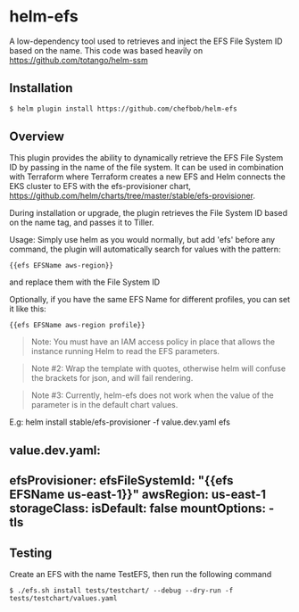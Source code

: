 # helm-efs
A low-dependency tool used to retrieves and inject the EFS File System ID based on the name.  This code was based heavily on https://github.com/totango/helm-ssm

## Installation
```bash
$ helm plugin install https://github.com/chefbob/helm-efs
```

## Overview
This plugin provides the ability to dynamically retrieve the EFS File System ID by passing in the name of the file system.
It can be used in combination with Terraform where Terraform creates a new EFS and Helm connects the EKS cluster to EFS with the efs-provisioner chart, https://github.com/helm/charts/tree/master/stable/efs-provisioner.

During installation or upgrade, the plugin retrieves the File System ID based on the name tag, and passes it to Tiller.

Usage:
Simply use helm as you would normally, but add 'efs' before any command,
the plugin will automatically search for values with the pattern:
```
{{efs EFSName aws-region}}
```
and replace them with the File System ID

Optionally, if you have the same EFS Name for different profiles, you can set it like this:
```
{{efs EFSName aws-region profile}}
```


>Note: You must have an IAM access policy in place that allows the instance running Helm to read the EFS parameters.

>Note #2: Wrap the template with quotes, otherwise helm will confuse the brackets for json, and will fail rendering.

>Note #3: Currently, helm-efs does not work when the value of the parameter is in the default chart values.

E.g:
helm install stable/efs-provisioner -f value.dev.yaml efs

value.dev.yaml:
---
efsProvisioner:
  efsFileSystemId: "{{efs EFSName us-east-1}}"
  awsRegion: us-east-1
  storageClass:
    isDefault: false
  mountOptions:
    - tls
---

## Testing
Create an EFS with the name TestEFS, then run the following command
```
$ ./efs.sh install tests/testchart/ --debug --dry-run -f tests/testchart/values.yaml
```
